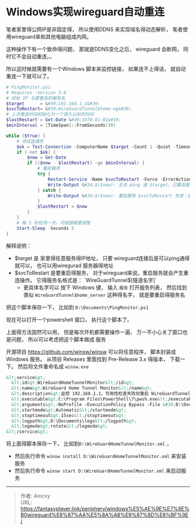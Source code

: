 # Windows实现wireguard自动重连


笔者家里得公网IP是非固定得， 所以使用DDNS 来实现域名得动态解析， 笔者使用wireguard来和其他电脑组成内网。  

这种操作下有一个致命得问题， 那就是DDNS变化之后， wireguard 会断网， 同时它不会自动重连。。 

所以这时候就需要有一个Windows 脚本来监控链接， 如果连不上得话， 就自动重连一下就可以了。 

```powershell
# PingMonitor.ps1
# Requires -Version 3.0
# 目标 IP 与要重启的服务名
$target      = &#39;192.168.1.1&#39;
$svcToRestart= &#39;WireGuardTunnel$home-wg&#39;
# 上次重启时间初始化为一个很久以前的时间
$lastRestart = Get-Date &#39;1970-01-01&#39;
$minInterval = [TimeSpan]::FromSeconds(30)

while ($true) {
    # 测试连通性
    $ok = Test-Connection -ComputerName $target -Count 1 -Quiet -TimeoutSeconds 5
    if (-not $ok) {
        $now = Get-Date
        if (($now - $lastRestart) -ge $minInterval) {
            # 重启服务
            try {
                Restart-Service -Name $svcToRestart -Force -ErrorAction Stop
                Write-Output &#34;$($now): 无法 ping 通 $target，已重启服务 $svcToRestart&#34;
            } catch {
                Write-Output &#34;$($now): 重启服务 $svcToRestart 失败：$_&#34;
            }
            $lastRestart = $now
        }
    }
    # 每 5 秒检测一次，可根据需要调整
    Start-Sleep -Seconds 5
}
```

解释说明：
- $target 是 家里得任意服务得IP地址， 只要 wireguard连接后是可以ping通得就可以， 也可以用wiregurad 服务器得地址
- $svcToRestart  是要重启得服务， 对于wireguard来说，重启服务就会产生重连操作。  它得服务名格式是： `WireGuardTunnel$[隧道名字]`
  - 更具体名字可以 按下 Windows 键， 输入 `服务`  打开服务列表， 然后找到类似 `WireGuardTunnel$home_server` 这种得名字， 就是要重启得服务名

把这个脚本保存一下， 比如到 `D:\Documents\PingMonitor.ps1`
 
现在可以打开一个powershell 窗口， 执行这个脚本了。    

上面得方法固然可以用， 但是每次开机都需要操作一遍， 万一不小心关了窗口也是问题， 所以可以考虑把这个脚本做成 服务

开源项目  https://github.com/winsw/winsw  可以将任意程序， 脚本封装成 Windows 服务。  从项目 Releases 里面找到 Pre-Release 3.x 得版本， 下载一下。 然后将文件重命名成 `winsw.exe`


```xml
&lt;service&gt;
  &lt;id&gt;WireGuardHomeTunnelMonitor&lt;/id&gt;
  &lt;name&gt;WireGuard Home Tunnel Monitor&lt;/name&gt;
  &lt;description&gt;监控 192.168.1.1，可用性检查失败则重启 WireGuardTunnel$home-wg&lt;/description&gt;
  &lt;executable&gt;C:\Program Files\PowerShell\7\pwsh.exe&lt;/executable&gt;
  &lt;arguments&gt;-NoProfile -ExecutionPolicy Bypass -File &#34;D:\Documents\PingMonitor.ps1&#34;&lt;/arguments&gt;
  &lt;startmode&gt;Automatic&lt;/startmode&gt;
  &lt;stoptimeout&gt;15sec&lt;/stoptimeout&gt;
  &lt;logpath&gt;D:\Documents\logs&lt;/logpath&gt;
  &lt;logmode&gt;rotate&lt;/logmode&gt;
&lt;/service&gt;
```

将上面得脚本保存一下， 比如到`D:\WireGuardHomeTunnelMonitor.xml` ， 
- 然后执行命令 `winsw install D:\WireGuardHomeTunnelMonitor.xml`  来安装服务
- 然后执行命令 `winsw start D:\WireGuardHomeTunnelMonitor.xml` 来启动服务 



---

> 作者: Aincvy  
> URL: https://fantasyplayer.link/periphery/windows%E5%AE%9E%E7%8E%B0wireguard%E8%87%AA%E5%8A%A8%E9%87%8D%E8%BF%9E/  

